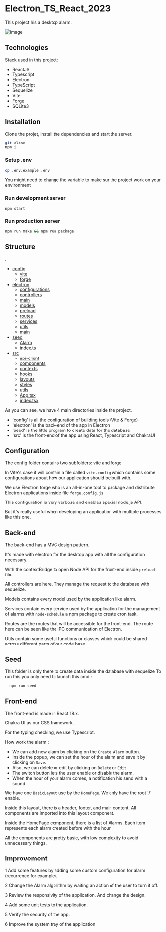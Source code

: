 # Electron_TS_React_2023

This project his a desktop alarm.

![image](https://github.com/saylaan/Electron_TS_React_2023/assets/36444471/59589d47-7be6-4caf-9f07-ad91c37a68a7)

## Technologies

Stack used in this project:

- ReactJS
- Typescript
- Electron
- TypeScript
- Sequelize
- Vite
- Forge
- SQLite3

## Installation

Clone the projet, install the dependencies and start the server.

```sh
git clone 
npm i
```

### Setup .env

```sh
cp .env.example .env
```

You might need to change the variable to make sur the project work on your environment

### Run development server

```sh
npm start
```

### Run production server

```sh
npm run make && npm run package
```

## Structure

.
 * [config](./config)
   * [vite](./config/vite)
   * [forge](./config/forge)
 * [electron](./electron)
   * [configurations](./electron/configurations)
   * [controllers](./electron/controllers)
   * [main](./electron/main)
   * [models](./electron/models)
   * [preload](./electron/preload)
   * [routes](./electron/routes)
   * [services](./electron/services)
   * [utils](./electron/utils)
   * [main](./electron/main.ts)
 * [seed](./seed)
   * [Alarm](./seed/Alarm)
   * [index.ts](./seed/index)
 * [src](./src)
   * [api-client](./src/api-client)
   * [components](./src/components)
   * [contexts](./src/contexts)
   * [hooks](./src/hooks)
   * [layouts](./src/layouts)
   * [styles](./src/styles)
   * [utils](./src/utils)
   * [App.tsx](./src/App.tsx)
   * [index.tsx](./src/index.tsx)

As you can see, we have 4 main directories inside the project.

- 'config' is all the configuration of building tools (Vite & Forge)
- 'electron' is the back-end of the app in Electron
- 'seed' is the little program to create data for the database
- 'src' is the front-end of the app using React, Typescript and ChakraUI

## Configuration

The config folder contains two subfolders: vite and forge

In Vite's case it will contain a file called `vite.config` which contains some configurations about how our application should be built with.

We use Electron forge who is an all-in-one tool to package and distribute Electron applications inside file `forge.config.js`

This configuration is very verbose and enables special node.js API.

But it's really useful when developing an application with multiple processes like this one.

## Back-end

The back-end has a MVC design pattern.

It's made with electron for the desktop app with all the configuration necessary.

With the contextBridge to open Node API for the front-end inside `preload` file.

All controllers are here. They manage the request to the database with sequelize.

Models contains every model used by the application like alarm.

Services contain every service used by the application for the management of alarms with `node-schedule`
a npm package to create cron task.

Routes are the routes that will be accessible for the front-end. The route here can be seen
like the IPC communication of Electron.

Utils contain some useful functions or classes which could be shared across different parts of our code base.

## Seed

This folder is only there to create data inside the database with sequelize
To run this you only need to launch this cmd :

```sh
  npm run seed
```

## Front-end

The front-end is made in React 18.x.

Chakra UI as our CSS framework.

For the typing checking, we use Typescript.

How work the alarm :

- We can add new alarm by clicking on the `Create Alarm` button.
- Inside the popup, we can set the hour of the alarm and save it by clicking on `Save`.
- Also, we can delete or edit by clicking on `Delete` or `Edit`.
- The switch button lets the user enable or disable the alarm.
- When the hour of your alarm comes, a notification his send with a sound.

We have one `BasicLayout` use by the `HomePage`. We only have the root '/' enable.

Inside this layout, there is a header, footer, and main content. All components are imported into this layout component.

Inside the HomePage component, there is a list of Alarms. Each item represents each alarm created before with the hour.

All the components are pretty basic, with low complexity to avoid unnecessary things.

## Improvement

1 Add some features by adding some custom configuration for alarm (recurrence for example).

2 Change the Alarm algorithm by waiting an action of the user to turn it off.

3 Review the responsivity of the application. And change the design.

4 Add some unit tests to the application.

5 Verify the security of the app.

6 Improve the system tray of the application

